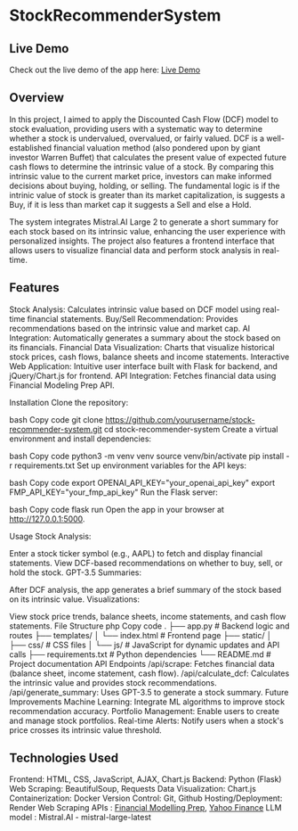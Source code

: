 # StockRecommenderSystem

## Live Demo
Check out the live demo of the app here: [Live Demo](https://stockrecommendation-mcve.onrender.com)

## Overview
In this project, I aimed to apply the Discounted Cash Flow (DCF) model to stock evaluation, providing users with a systematic way to determine whether a stock is undervalued, overvalued, or fairly valued. DCF is a well-established financial valuation method (also pondered upon by giant investor Warren Buffet) that calculates the present value of expected future cash flows to determine the intrinsic value of a stock. By comparing this intrinsic value to the current market price, investors can make informed decisions about buying, holding, or selling. The fundamental logic is if the intrinic value of stock is greater than its market capitalization, is suggests a Buy, if it is less than market cap it suggests a Sell and else a Hold.

The system integrates Mistral.AI Large 2 to generate a short summary for each stock based on its intrinsic value, enhancing the user experience with personalized insights. The project also features a frontend interface that allows users to visualize financial data and perform stock analysis in real-time.

## Features
Stock Analysis: Calculates intrinsic value based on DCF model using real-time financial statements.
Buy/Sell Recommendation: Provides recommendations based on the intrinsic value and market cap.
AI Integration: Automatically generates a summary about the stock based on its financials.
Financial Data Visualization: Charts that visualize historical stock prices, cash flows, balance sheets and income statements.
Interactive Web Application: Intuitive user interface built with Flask for backend, and jQuery/Chart.js for frontend.
API Integration: Fetches financial data using Financial Modeling Prep API.

Installation
Clone the repository:

bash
Copy code
git clone https://github.com/yourusername/stock-recommender-system.git
cd stock-recommender-system
Create a virtual environment and install dependencies:

bash
Copy code
python3 -m venv venv
source venv/bin/activate
pip install -r requirements.txt
Set up environment variables for the API keys:

bash
Copy code
export OPENAI_API_KEY="your_openai_api_key"
export FMP_API_KEY="your_fmp_api_key"
Run the Flask server:

bash
Copy code
flask run
Open the app in your browser at http://127.0.0.1:5000.

Usage
Stock Analysis:

Enter a stock ticker symbol (e.g., AAPL) to fetch and display financial statements.
View DCF-based recommendations on whether to buy, sell, or hold the stock.
GPT-3.5 Summaries:

After DCF analysis, the app generates a brief summary of the stock based on its intrinsic value.
Visualizations:

View stock price trends, balance sheets, income statements, and cash flow statements.
File Structure
php
Copy code
.
├── app.py                     # Backend logic and routes
├── templates/
│   └── index.html             # Frontend page
├── static/
│   ├── css/                   # CSS files
│   └── js/                    # JavaScript for dynamic updates and API calls
├── requirements.txt           # Python dependencies
└── README.md                  # Project documentation
API Endpoints
/api/scrape: Fetches financial data (balance sheet, income statement, cash flow).
/api/calculate_dcf: Calculates the intrinsic value and provides stock recommendations.
/api/generate_summary: Uses GPT-3.5 to generate a stock summary.
Future Improvements
Machine Learning: Integrate ML algorithms to improve stock recommendation accuracy.
Portfolio Management: Enable users to create and manage stock portfolios.
Real-time Alerts: Notify users when a stock's price crosses its intrinsic value threshold.
## Technologies Used
Frontend: HTML, CSS, JavaScript, AJAX, Chart.js
Backend: Python (Flask)
Web Scraping: BeautifulSoup, Requests
Data Visualization: Chart.js
Containerization: Docker
Version Control: Git, Github
Hosting/Deployment: Render
Web Scraping APIs : [Financial Modelling Prep](https://site.financialmodelingprep.com/developer/docs),
                    [Yahoo Finance](https://finance.yahoo.com/)
LLM model : Mistral.AI - mistral-large-latest
